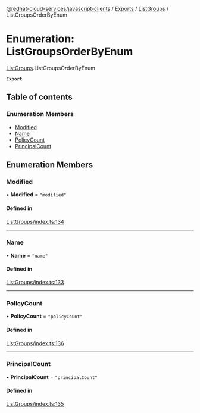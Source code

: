 [@redhat-cloud-services/javascript-clients](../README.md) / [Exports](../modules.md) / [ListGroups](../modules/ListGroups.md) / ListGroupsOrderByEnum

# Enumeration: ListGroupsOrderByEnum

[ListGroups](../modules/ListGroups.md).ListGroupsOrderByEnum

**`Export`**

## Table of contents

### Enumeration Members

- [Modified](ListGroups.ListGroupsOrderByEnum.md#modified)
- [Name](ListGroups.ListGroupsOrderByEnum.md#name)
- [PolicyCount](ListGroups.ListGroupsOrderByEnum.md#policycount)
- [PrincipalCount](ListGroups.ListGroupsOrderByEnum.md#principalcount)

## Enumeration Members

### Modified

• **Modified** = ``"modified"``

#### Defined in

[ListGroups/index.ts:134](https://github.com/RedHatInsights/javascript-clients/blob/main/packages/rbac/ListGroups/index.ts#L134)

___

### Name

• **Name** = ``"name"``

#### Defined in

[ListGroups/index.ts:133](https://github.com/RedHatInsights/javascript-clients/blob/main/packages/rbac/ListGroups/index.ts#L133)

___

### PolicyCount

• **PolicyCount** = ``"policyCount"``

#### Defined in

[ListGroups/index.ts:136](https://github.com/RedHatInsights/javascript-clients/blob/main/packages/rbac/ListGroups/index.ts#L136)

___

### PrincipalCount

• **PrincipalCount** = ``"principalCount"``

#### Defined in

[ListGroups/index.ts:135](https://github.com/RedHatInsights/javascript-clients/blob/main/packages/rbac/ListGroups/index.ts#L135)
